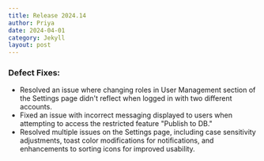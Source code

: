 ```yaml
---
title: Release 2024.14
author: Priya
date: 2024-04-01
category: Jekyll
layout: post
---
```


### Defect Fixes:
* Resolved  an issue where changing roles in User Management section of the Settings page didn't reflect when logged in with two different accounts.
* Fixed an issue with incorrect messaging displayed to users when attempting to access the restricted feature "Publish to DB."
* Resolved multiple issues on the Settings page, including case sensitivity adjustments, toast color modifications for notifications, and enhancements to sorting icons for improved usability.